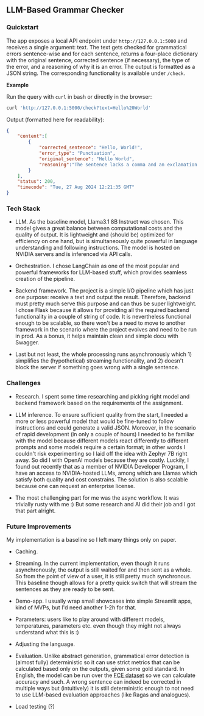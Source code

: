 ## LLM-Based Grammar Checker

### Quickstart

The app exposes a local API endpoint under `http://127.0.0.1:5000` and receives a single argument: text. The text gets checked for grammatical errors sentence-wise and for each sentence, returns a four-place dictionary with the original sentence, corrected sentence (if necessary), the type of the error, and a reasoning of why it is an error. The output is formatted as a JSON string. The corresponding functionality is available under `/check`.

**Example**

Run the query with `curl` in bash or directly in the browser: 

```bash
curl 'http://127.0.0.1:5000/check?text=Hello%20World'
```

Output (formatted here for readability):

```json
{
	"content":[
		{
			"corrected_sentence": "Hello, World!",
			"error_type": "Punctuation",
			"original_sentence": "Hello World",
			"reasoning":"The sentence lacks a comma and an exclamation mark to make it a complete sentence."
		}
	],
	"status": 200,
	"timecode": "Tue, 27 Aug 2024 12:21:35 GMT"
}
```


### Tech Stack

* LLM. As the baseline model, Llama3.1 8B Instruct was chosen. This model gives a great balance between computational costs and the quality of output. It is lightweight and (should be) optimized for efficiency on one hand, but is simultaneously quite powerful in language understanding and following instructions. The model is hosted on NVIDIA servers and is inferenced via API calls.

* Orchestration. I chose LangChain as one of the most popular and powerful frameworks for LLM-based stuff, which provides seamless creation of the pipeline.

* Backend framework. The project is a simple I/O pipeline which has just one purpose: receive a text and output the result. Therefore, backend must pretty much serve this purpose and can thus be super lightweight. I chose Flask because it allows for providing all the required backend functionality in a couple of string of code. It is nevertheless functional enough to be scalable, so there won't be a need to move to another framework in the scenario where the project evolves and need to be run in prod. As a bonus, it helps maintain clean and simple docu with Swagger.

* Last but not least, the whole processing runs asynchronously which 1) simplifies the (hypothetical) streaming functionality, and 2) doesn't block the server if something goes wrong with a single sentence.


### Challenges

* Research. I spent some time researching and picking right model and backend framework based on the requirements of the assignment.

* LLM inference. To ensure sufficient quality from the start, I needed a more or less powerful model that would be fine-tuned to follow instructions and could generate a valid JSON. Moreover, in the scenario of rapid development (in only a couple of hours) I needed to be familiar with the model because different models react differently to different prompts and some models require a certain format; in other words I couldn't risk experimenting so I laid off the idea with Zephyr 7B right away. So did I with OpenAI models because they are costly. Luckily, I found out recently that as a member of NVIDIA Developer Program, I have an access to NVIDIA-hosted LLMs, among which are Llamas which satisfy both quality and cost constrains. The solution is also scalable because one can request an enterprise license.

* The most challenging part for me was the async workflow. It was trivially rusty with me :) But some research and AI did their job and I got that part alright.


### Future Improvements

My implementation is a baseline so I left many things only on paper.

* Caching.

* Streaming. In the current implementation, even though it runs asynchronously, the output is still waited for and then sent as a whole. So from the point of view of a user, it is still pretty much synchronous. This baseline though allows for a pretty quick switch that will stream the sentences as they are ready to be sent.

* Demo-app. I usually wrap small showcases into simple Streamlit apps, kind of MVPs, but I'd need another 1-2h for that.

* Parameters: users like to play around with different models, temperatures, parameters etc. even though they might not always understand what this is :)

* Adjusting the language.

* Evaluation. Unlike abstract generation, grammatical error detection is (almost fully) deterministic so it can use strict metrics that can be calculated based only on the outputs, given some gold standard. In English, the model can be run over the [FCE dataset](https://paperswithcode.com/dataset/fce) so we can calculate accuracy and such. A wrong sentence can indeed be corrected in multiple ways but (intuitively) it is still deterministic enough to not need to use LLM-based evaluation approaches (like Ragas and analogues).

* Load testing (?)